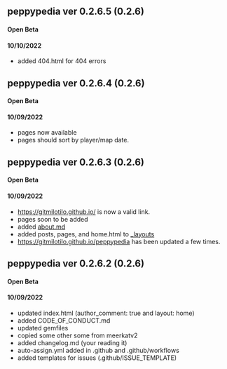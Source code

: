 ## peppypedia ver 0.2.6.5 (0.2.6)
#### Open Beta
#### 10/10/2022
* added 404.html for 404 errors
## peppypedia ver 0.2.6.4 (0.2.6)
#### Open Beta
#### 10/09/2022
* pages now available
* pages should sort by player/map date.
## peppypedia ver 0.2.6.3 (0.2.6)
#### Open Beta
#### 10/09/2022
* https://gitmilotilo.github.io/ is now a valid link.
* pages soon to be added
* added [about.md](https://github.com/gitMiloTilo/peppypedia/blob/master/about.md)
* added posts, pages, and home.html to [_layouts](https://github.com/gitMiloTilo/peppypedia/tree/master/_layouts)
* https://gitmilotilo.github.io/peppypedia has been updated a few times.


## peppypedia ver 0.2.6.2 (0.2.6)
#### Open Beta
#### 10/09/2022
* updated index.html (author_comment: true and layout: home)
* added CODE_OF_CONDUCT.md
* updated gemfiles
* copied some other some from meerkatv2
* added changelog.md (your reading it)
* auto-assign.yml added in .github and .github/workflows
* added templates for issues (.github/ISSUE_TEMPLATE)
